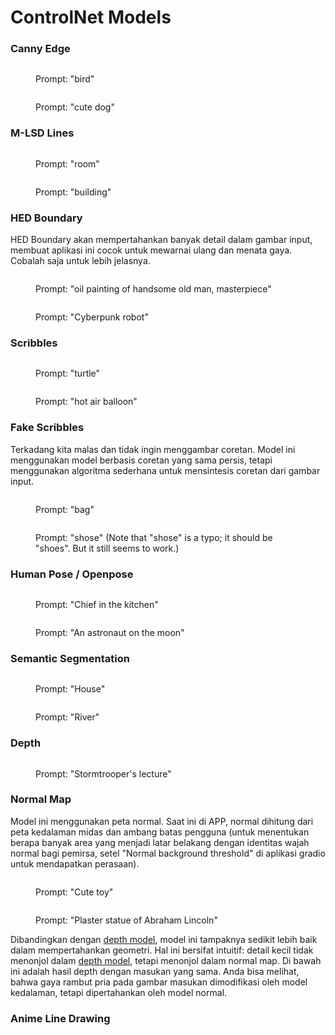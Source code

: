 # ControlNet Models

### Canny Edge

<figure><img src="../../.gitbook/assets/image (15).png" alt=""><figcaption><p>Prompt: "bird"</p></figcaption></figure>

<figure><img src="../../.gitbook/assets/image (16).png" alt=""><figcaption><p>Prompt: "cute dog"</p></figcaption></figure>

### M-LSD Lines

<figure><img src="../../.gitbook/assets/image (17).png" alt=""><figcaption><p>Prompt: "room"</p></figcaption></figure>

<figure><img src="../../.gitbook/assets/image (18).png" alt=""><figcaption><p>Prompt: "building"</p></figcaption></figure>

### HED Boundary

HED Boundary akan mempertahankan banyak detail dalam gambar input, membuat aplikasi ini cocok untuk mewarnai ulang dan menata gaya. Cobalah saja untuk lebih jelasnya.

<figure><img src="../../.gitbook/assets/image (19).png" alt=""><figcaption><p>Prompt: "oil painting of handsome old man, masterpiece"</p></figcaption></figure>

<figure><img src="../../.gitbook/assets/image (20).png" alt=""><figcaption><p>Prompt: "Cyberpunk robot"</p></figcaption></figure>

### Scribbles

<figure><img src="../../.gitbook/assets/image (21).png" alt=""><figcaption><p>Prompt: "turtle"</p></figcaption></figure>

<figure><img src="../../.gitbook/assets/image (22).png" alt=""><figcaption><p>Prompt: "hot air balloon"</p></figcaption></figure>

### Fake Scribbles

Terkadang kita malas dan tidak ingin menggambar coretan. Model ini menggunakan model berbasis coretan yang sama persis, tetapi menggunakan algoritma sederhana untuk mensintesis coretan dari gambar input.

<figure><img src="../../.gitbook/assets/image (23).png" alt=""><figcaption><p>Prompt: "bag"</p></figcaption></figure>

<figure><img src="../../.gitbook/assets/image (24).png" alt=""><figcaption><p>Prompt: "shose" (Note that "shose" is a typo; it should be "shoes". But it still seems to work.)</p></figcaption></figure>

### Human Pose / Openpose

<figure><img src="../../.gitbook/assets/image (25).png" alt=""><figcaption><p>Prompt: "Chief in the kitchen"</p></figcaption></figure>

<figure><img src="../../.gitbook/assets/image (26).png" alt=""><figcaption><p>Prompt: "An astronaut on the moon"</p></figcaption></figure>

### Semantic Segmentation

<figure><img src="../../.gitbook/assets/image (27).png" alt=""><figcaption><p>Prompt: "House"</p></figcaption></figure>

<figure><img src="../../.gitbook/assets/image (28).png" alt=""><figcaption><p>Prompt: "River"</p></figcaption></figure>

### Depth

<figure><img src="../../.gitbook/assets/image (29).png" alt=""><figcaption><p>Prompt: "Stormtrooper's lecture"</p></figcaption></figure>

### Normal Map

Model ini menggunakan peta normal. Saat ini di APP, normal dihitung dari peta kedalaman midas dan ambang batas pengguna (untuk menentukan berapa banyak area yang menjadi latar belakang dengan identitas wajah normal bagi pemirsa, setel "Normal background threshold" di aplikasi gradio untuk mendapatkan perasaan).

<figure><img src="../../.gitbook/assets/image (30).png" alt=""><figcaption><p>Prompt: "Cute toy"</p></figcaption></figure>

<figure><img src="../../.gitbook/assets/image (31).png" alt=""><figcaption><p>Prompt: "Plaster statue of Abraham Lincoln"</p></figcaption></figure>

Dibandingkan dengan [depth model](controlnet-models.md#depth), model ini tampaknya sedikit lebih baik dalam mempertahankan geometri. Hal ini bersifat intuitif: detail kecil tidak menonjol dalam [depth model](controlnet-models.md#depth), tetapi menonjol dalam normal map. Di bawah ini adalah hasil depth dengan masukan yang sama. Anda bisa melihat, bahwa gaya rambut pria pada gambar masukan dimodifikasi oleh model kedalaman, tetapi dipertahankan oleh model normal.

### Anime Line Drawing

<figure><img src="../../.gitbook/assets/image (2).png" alt=""><figcaption></figcaption></figure>
